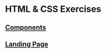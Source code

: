 # HTML & CSS Exercises

## [Components](https://workprompt.github.io/frontend/html-and-css/components/)

## [Landing Page](https://workprompt.github.io/frontend/html-and-css/landing-page/)
